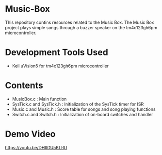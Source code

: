 # Music-Box

This repository contins resources related to the Music Box. The Music Box project plays simple songs through a buzzer speaker on the tm4c123gh6pm microcontroller.

# Development Tools Used

* Keil uVision5 for tm4c123gh6pm microcontroller

# Contents

* MusicBox.c : Main function
* SysTick.c and SysTick.h : Initialization of the SysTick timer for ISR
* Music.c and Music.h : Score table for songs and song playing functions
* Switch.c and Switch.h : Initialization of on-board switches and handler

# Demo Video
https://youtu.be/DHIIGU5KLRU

